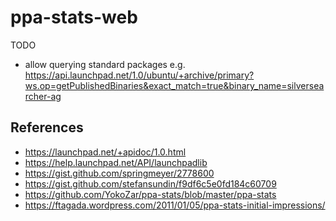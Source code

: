 # ppa-stats-web

TODO
- allow querying standard packages e.g. https://api.launchpad.net/1.0/ubuntu/+archive/primary?ws.op=getPublishedBinaries&exact_match=true&binary_name=silversearcher-ag

## References
- https://launchpad.net/+apidoc/1.0.html
- https://help.launchpad.net/API/launchpadlib
- https://gist.github.com/springmeyer/2778600
- https://gist.github.com/stefansundin/f9df6c5e0fd184c60709
- https://github.com/YokoZar/ppa-stats/blob/master/ppa-stats
- https://ftagada.wordpress.com/2011/01/05/ppa-stats-initial-impressions/

